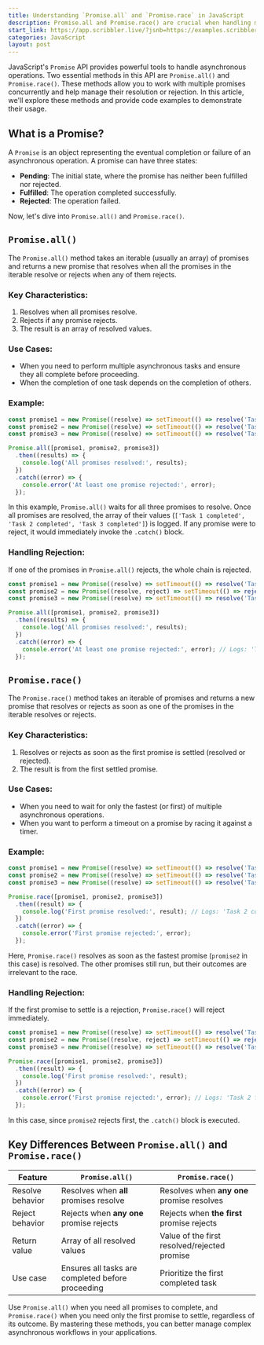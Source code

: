 ```yaml
---
title: Understanding `Promise.all` and `Promise.race` in JavaScript
description: Promise.all and Promise.race() are crucial when handling multiple asynchronous operations in JavaScript serving different purposes.
start_link: https://app.scribbler.live/?jsnb=https://examples.scribbler.live/Promise.all-VS-Promise.race.jsnb
categories: JavaScript
layout: post
---
```


JavaScript's `Promise` API provides powerful tools to handle asynchronous operations. Two essential methods in this API are `Promise.all()` and `Promise.race()`. These methods allow you to work with multiple promises concurrently and help manage their resolution or rejection. In this article, we'll explore these methods and provide code examples to demonstrate their usage.

## What is a Promise?

A `Promise` is an object representing the eventual completion or failure of an asynchronous operation. A promise can have three states:
- **Pending**: The initial state, where the promise has neither been fulfilled nor rejected.
- **Fulfilled**: The operation completed successfully.
- **Rejected**: The operation failed.

Now, let's dive into `Promise.all()` and `Promise.race()`.

## `Promise.all()`

The `Promise.all()` method takes an iterable (usually an array) of promises and returns a new promise that resolves when all the promises in the iterable resolve or rejects when any of them rejects.

### Key Characteristics:
1. Resolves when all promises resolve.
2. Rejects if any promise rejects.
3. The result is an array of resolved values.

### Use Cases:
- When you need to perform multiple asynchronous tasks and ensure they all complete before proceeding.
- When the completion of one task depends on the completion of others.

### Example:

```javascript
const promise1 = new Promise((resolve) => setTimeout(() => resolve('Task 1 completed'), 1000));
const promise2 = new Promise((resolve) => setTimeout(() => resolve('Task 2 completed'), 500));
const promise3 = new Promise((resolve) => setTimeout(() => resolve('Task 3 completed'), 1500));

Promise.all([promise1, promise2, promise3])
  .then((results) => {
    console.log('All promises resolved:', results);
  })
  .catch((error) => {
    console.error('At least one promise rejected:', error);
  });
```

In this example, `Promise.all()` waits for all three promises to resolve. Once all promises are resolved, the array of their values (`['Task 1 completed', 'Task 2 completed', 'Task 3 completed']`) is logged. If any promise were to reject, it would immediately invoke the `.catch()` block.

### Handling Rejection:

If one of the promises in `Promise.all()` rejects, the whole chain is rejected.

```javascript
const promise1 = new Promise((resolve) => setTimeout(() => resolve('Task 1 completed'), 1000));
const promise2 = new Promise((resolve, reject) => setTimeout(() => reject('Task 2 failed'), 500));
const promise3 = new Promise((resolve) => setTimeout(() => resolve('Task 3 completed'), 1500));

Promise.all([promise1, promise2, promise3])
  .then((results) => {
    console.log('All promises resolved:', results);
  })
  .catch((error) => {
    console.error('At least one promise rejected:', error); // Logs: 'Task 2 failed'
  });
```

## `Promise.race()`

The `Promise.race()` method takes an iterable of promises and returns a new promise that resolves or rejects as soon as one of the promises in the iterable resolves or rejects.

### Key Characteristics:
1. Resolves or rejects as soon as the first promise is settled (resolved or rejected).
2. The result is from the first settled promise.

### Use Cases:
- When you need to wait for only the fastest (or first) of multiple asynchronous operations.
- When you want to perform a timeout on a promise by racing it against a timer.

### Example:

```javascript
const promise1 = new Promise((resolve) => setTimeout(() => resolve('Task 1 completed'), 1000));
const promise2 = new Promise((resolve) => setTimeout(() => resolve('Task 2 completed'), 500));
const promise3 = new Promise((resolve) => setTimeout(() => resolve('Task 3 completed'), 1500));

Promise.race([promise1, promise2, promise3])
  .then((result) => {
    console.log('First promise resolved:', result); // Logs: 'Task 2 completed'
  })
  .catch((error) => {
    console.error('First promise rejected:', error);
  });
```

Here, `Promise.race()` resolves as soon as the fastest promise (`promise2` in this case) is resolved. The other promises still run, but their outcomes are irrelevant to the race.

### Handling Rejection:

If the first promise to settle is a rejection, `Promise.race()` will reject immediately.

```javascript
const promise1 = new Promise((resolve) => setTimeout(() => resolve('Task 1 completed'), 1000));
const promise2 = new Promise((resolve, reject) => setTimeout(() => reject('Task 2 failed'), 500));
const promise3 = new Promise((resolve) => setTimeout(() => resolve('Task 3 completed'), 1500));

Promise.race([promise1, promise2, promise3])
  .then((result) => {
    console.log('First promise resolved:', result);
  })
  .catch((error) => {
    console.error('First promise rejected:', error); // Logs: 'Task 2 failed'
  });
```

In this case, since `promise2` rejects first, the `.catch()` block is executed.

## Key Differences Between `Promise.all()` and `Promise.race()`

| Feature          | `Promise.all()`                                | `Promise.race()`                           |
|------------------|------------------------------------------------|--------------------------------------------|
| Resolve behavior | Resolves when **all** promises resolve          | Resolves when **any one** promise resolves |
| Reject behavior  | Rejects when **any one** promise rejects        | Rejects when **the first** promise rejects |
| Return value     | Array of all resolved values                    | Value of the first resolved/rejected promise |
| Use case         | Ensures all tasks are completed before proceeding | Prioritize the first completed task        |


Use `Promise.all()` when you need all promises to complete, and `Promise.race()` when you need only the first promise to settle, regardless of its outcome. By mastering these methods, you can better manage complex asynchronous workflows in your applications.

